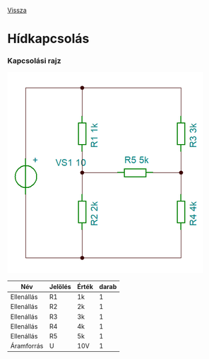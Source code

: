 [Vissza](https://tomolyamilan.github.io/portfolio/)

# Hídkapcsolás

### Kapcsolási rajz
![Rajz](TomolyaMilan_PR-1.png "Megépített áramkör")

|Név|Jelölés|Érték|darab|
|----|----|----|----|
|Ellenállás|R1|1k|1|
|Ellenállás|R2|2k|1|
|Ellenállás|R3|3k|1|
|Ellenállás|R4|4k|1|
|Ellenállás|R5|5k|1|
|Áramforrás|U|10V|1|